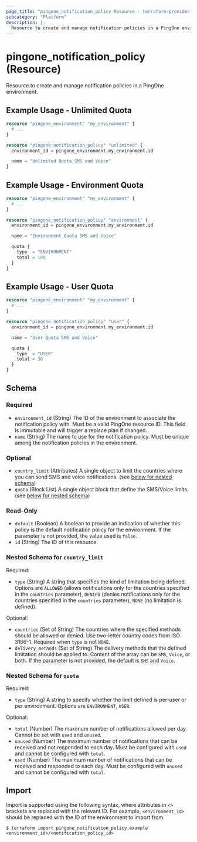 ```yaml
---
page_title: "pingone_notification_policy Resource - terraform-provider-pingone"
subcategory: "Platform"
description: |-
  Resource to create and manage notification policies in a PingOne environment.
---
```


# pingone_notification_policy (Resource)

Resource to create and manage notification policies in a PingOne environment.

## Example Usage - Unlimited Quota

```terraform
resource "pingone_environment" "my_environment" {
  # ...
}

resource "pingone_notification_policy" "unlimited" {
  environment_id = pingone_environment.my_environment.id

  name = "Unlimited Quota SMS and Voice"
}
```

## Example Usage - Environment Quota

```terraform
resource "pingone_environment" "my_environment" {
  # ...
}

resource "pingone_notification_policy" "environment" {
  environment_id = pingone_environment.my_environment.id

  name = "Environment Quota SMS and Voice"

  quota {
    type  = "ENVIRONMENT"
    total = 100
  }
}
```

## Example Usage - User Quota

```terraform
resource "pingone_environment" "my_environment" {
  # ...
}

resource "pingone_notification_policy" "user" {
  environment_id = pingone_environment.my_environment.id

  name = "User Quota SMS and Voice"

  quota {
    type  = "USER"
    total = 30
  }
}
```

<!-- schema generated by tfplugindocs -->
## Schema

### Required

- `environment_id` (String) The ID of the environment to associate the notification policy with.  Must be a valid PingOne resource ID.  This field is immutable and will trigger a replace plan if changed.
- `name` (String) The name to use for the notification policy.  Must be unique among the notification policies in the environment.

### Optional

- `country_limit` (Attributes) A single object to limit the countries where you can send SMS and voice notifications. (see [below for nested schema](#nestedatt--country_limit))
- `quota` (Block List) A single object block that define the SMS/Voice limits. (see [below for nested schema](#nestedblock--quota))

### Read-Only

- `default` (Boolean) A boolean to provide an indication of whether this policy is the default notification policy for the environment. If the parameter is not provided, the value used is `false`.
- `id` (String) The ID of this resource.

<a id="nestedatt--country_limit"></a>
### Nested Schema for `country_limit`

Required:

- `type` (String) A string that specifies the kind of limitation being defined.  Options are `ALLOWED` (allows notifications only for the countries specified in the `countries` parameter), `DENIED` (denies notifications only for the countries specified in the `countries` parameter), `NONE` (no limitation is defined).

Optional:

- `countries` (Set of String) The countries where the specified methods should be allowed or denied. Use two-letter country codes from ISO 3166-1.  Required when `type` is not `NONE`.
- `delivery_methods` (Set of String) The delivery methods that the defined limitation should be applied to. Content of the array can be `SMS`, `Voice`, or both. If the parameter is not provided, the default is `SMS` and `Voice`.


<a id="nestedblock--quota"></a>
### Nested Schema for `quota`

Required:

- `type` (String) A string to specify whether the limit defined is per-user or per environment.  Options are `ENVIRONMENT`, `USER`.

Optional:

- `total` (Number) The maximum number of notifications allowed per day.  Cannot be set with `used` and `unused`.
- `unused` (Number) The maximum number of notifications that can be received and not responded to each day. Must be configured with `used` and cannot be configured with `total`.
- `used` (Number) The maximum number of notifications that can be received and responded to each day. Must be configured with `unused` and cannot be configured with `total`.

## Import

Import is supported using the following syntax, where attributes in `<>` brackets are replaced with the relevant ID.  For example, `<environment_id>` should be replaced with the ID of the environment to import from.

```shell
$ terraform import pingone_notification_policy.example <environment_id>/<notification_policy_id>
```
